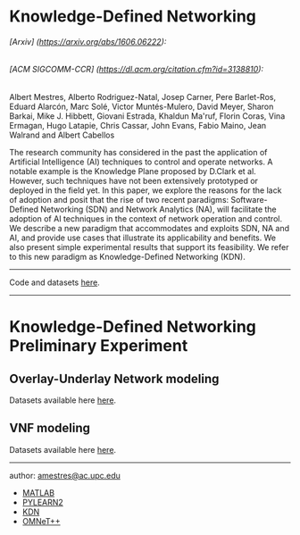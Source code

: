 # Knowledge-Defined Networking 

###### [Arxiv] (https://arxiv.org/abs/1606.06222):
###### [ACM SIGCOMM-CCR] (https://dl.acm.org/citation.cfm?id=3138810):
Albert Mestres,	Alberto Rodriguez-Natal, Josep Carner, Pere Barlet-Ros, Eduard Alarcón, Marc Solé, Victor Muntés-Mulero, David Meyer, Sharon Barkai, Mike J. Hibbett, Giovani Estrada, Khaldun Ma'ruf, Florin Coras, Vina Ermagan, Hugo Latapie, Chris Cassar, John Evans, Fabio Maino, Jean Walrand and Albert Cabellos

The research community has considered in the past the application of Artificial Intelligence (AI) techniques to control and operate networks. A notable example is the Knowledge Plane proposed by D.Clark et al. However, such techniques have not been extensively prototyped or deployed in the field yet. In this paper, we explore the reasons for the lack of adoption and posit that the rise of two recent paradigms: Software-Defined Networking (SDN) and Network Analytics (NA), will facilitate the adoption of AI techniques in the context of network operation and control. We describe a new paradigm that accommodates and exploits SDN, NA and AI, and provide use cases that illustrate its applicability and benefits. We also present simple experimental results that support its feasibility. We refer to this new paradigm as Knowledge-Defined Networking (KDN).

---

Code and datasets [here](https://github.com/knowledgedefinednetworking/-knowledge-defined-networking).

---

# Knowledge-Defined Networking Preliminary Experiment

## Overlay-Underlay Network modeling

Datasets available here [here](http://knowledgedefinednetworking.org/).



## VNF modeling

Datasets available here [here](http://knowledgedefinednetworking.org/).



---

author: amestres@ac.upc.edu

* [MATLAB](https://www.mathworks.com/products/matlab.html)
* [PYLEARN2](http://deeplearning.net/software/pylearn2/)
* [KDN](https://arxiv.org/abs/1606.06222)
* [OMNeT++](https://omnetpp.org/)
